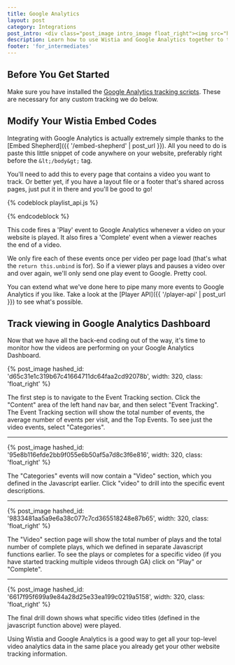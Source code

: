 ```yaml
---
title: Google Analytics
layout: post
category: Integrations
post_intro: <div class="post_image intro_image float_right"><img src="http://embed.wistia.com/deliveries/85df32f894f2b308139bd9feb49c8c04aed6efbd.png" width="250px" alt="google-analytics2" /></div><p>At Wistia, we love analytics.  While ours are pretty sweet, there are lots of tools out there, like <a href="http://google.com/analytics" title="google analytics">Google Analytics</a>. While Wistia's analytics give you more in-depth information on video plays, putting basic 'video play' stats in Google Analytics can give you a better picture of your web visit metrics.</p><p>This guide is here to help you get started integrating Wistia video tracking with your Google Analytics account.</p>
description: Learn how to use Wistia and Google Analytics together to track video plays.
footer: 'for_intermediates'
---
```


## Before You Get Started

Make sure you have installed the [Google Analytics tracking scripts](https://support.google.com/analytics/bin/answer.py?hl=en&answer=1008080). These are necessary for any custom tracking we do below.

## Modify Your Wistia Embed Codes

Integrating with Google Analytics is actually extremely simple thanks to the 
[Embed Shepherd]({{ '/embed-shepherd' | post_url }}).
All you need to do is paste this little snippet of code anywhere on your website,
preferably right before the `&lt;/body&gt;` tag.

You'll need to add this to every page that contains a video you want to track.
Or better yet, if you have a layout file or a footer that's shared across pages, 
just put it in there and you'll be good to go!

{% codeblock playlist_api.js %}
<script src="http://fast.wistia.com/static/embed_shepherd-v1.js"></script>
<script>
  wistiaEmbeds.onFind(function(video){
    video.bind("play", function(){
      _gaq.push(['_trackEvent', 'Video', 'Play', video.name()]);
      return this.unbind;
    }).bind("end", function(){
      _gaq.push(['_trackEvent', 'Video', 'Complete', video.name()]);
      return this.unbind;
    });
  });
</script>
{% endcodeblock %}

This code fires a 'Play' event to Google Analytics whenever a video on your 
website is played. It also fires a 'Complete' event when a viewer reaches the 
end of a video. 

We only fire each of these events once per video per page load (that's what the
`return this.unbind` is for). So if a viewer plays and pauses a video over and
over again, we'll only send one play event to Google. Pretty cool.

You can extend what we've done here to pipe many more events to Google
Analytics if you like. Take a look at the [Player API]({{ '/player-api' | post_url }}) to see
what's possible.


## Track viewing in Google Analytics Dashboard

Now that we have all the back-end coding out of the way, it's time to monitor how the videos are performing on your Google Analytics Dashboard.

{% post_image hashed_id: 'd65c31e1c319b67c41664711dc64faa2cd92078b', width: 320, class: 'float_right' %} 

The first step is to navigate to the Event Tracking section.  Click the "Content" area of the left hand nav bar, and then select "Event Tracking".  The Event Tracking section will show the total number of events, the average number of events per visit, and the Top Events.  To see just the video events, select "Categories".

----

{% post_image hashed_id: '95e8b116efde2bb9f055e6b50af5a7d8c3f6e816', width: 320, class: 'float_right' %} 

The "Categories" events will now contain a "Video" section, which you defined in the Javascript earlier.  Click "video" to drill into the specific event descriptions.

----

{% post_image hashed_id: '9833481aa5a9e6a38c077c7cd365518248e87b65', width: 320, class: 'float_right' %} 

The "Video" section page will show the total number of plays and the total number of complete plays, which we defined in separate Javascript functions earlier.  To see the plays or completes for a specific video (if you have started tracking multiple videos through GA) click on "Play" or "Complete".

----

{% post_image hashed_id: '6617f95f699a9e84a28d25e33ea199c0219a5158', width: 320, class: 'float_right' %} 

The final drill down shows what specific video titles (defined in the javascript function above) were played.

Using Wistia and Google Analytics is a good way to get all your top-level video analytics data in the same place you already get your other website tracking information.
